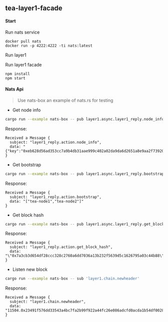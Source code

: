 ## tea-layer1-facade

#### Start

Run nats service
```
docker pull nats
docker run -p 4222:4222 -ti nats:latest
```

Run layer1

Run layer1 facade
```
npm install
npm start
```

#### Nats Api
> Use nats-box an example of nats.rs for testing

- Get node info
```bash
cargo run --example nats-box -- pub layer1.async.layer1_reply.node_info eb628d56ad353cc7a9b4db31aae999c402a02da9da6d2651a8e9aa2f73920b95
```

Response:
```
Received a Message {
  subject: "layer1_reply.action.node_info",
  data: "{"key":"0xeb628d56ad353cc7a9b4db31aae999c402a02da9da6d2651a8e9aa2f73920b95","amt":321}"
}
```

- Get bootstrap
```bash
cargo run --example nats-box -- pub layer1.async.layer1_reply.bootstrap 123
```

Response:
```
Received a Message {
  subject: "layer1_reply.action.bootstrap",
  data: "["tea-node1","tea-node2"]"
}
```

- Get block hash
```bash
cargo run --example nats-box -- pub layer1.async.layer1_reply.get_block_hash 10
```

Response:
```
Received a Message {
  subject: "layer1_reply.action.get_block_hash",
  data: "\"0x7a3cb3d654df28ccc328c2760a6dd7036a13b232f5639d5c1626795a03c44b88\""
}
```

- Listen new block
```bash
cargo run --example nats-box -- sub 'layer1.chain.newheader'
```

Response:
```
Received a Message {
  subject: "layer1.chain.newheader",
  data: "11504.0x23491f576dd33543a4bc7fa2b99f922a44fc26e086adcfd0acda1b54df0028ee"
}
```